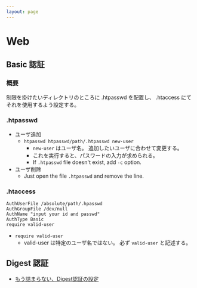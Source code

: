 ```yaml
---
layout: page
---
```


# Web

## Basic 認証

### 概要

制限を掛けたいディレクトリのところに .htpasswd を配置し、
.htaccess にてそれを使用するよう設定する。

### .htpasswd

* ユーザ追加
    * `htpasswd htpasswd/path/.htpasswd new-user`
        * `new-user` はユーザ名。 追加したいユーザに合わせて変更する。
        * これを実行すると、パスワードの入力が求められる。
        * If `.htpasswd` file doesn't exist, add `-c` option. 
* ユーザ削除
    * Just open the file `.htpasswd` and remove the line.

### .htaccess

```
AuthUserFile /absolute/path/.hpasswd
AuthGroupFile /dev/null
AuthName "input your id and passwd"
AuthType Basic
require valid-user
```

* `require valid-user`
    * valid-user は特定のユーザ名ではない。 必ず `valid-user` と記述する。

## Digest 認証

* [もう詰まらない、Digest認証の設定](https://qiita.com/miyazawa214/items/45c5e6a5109dc9e12e65)